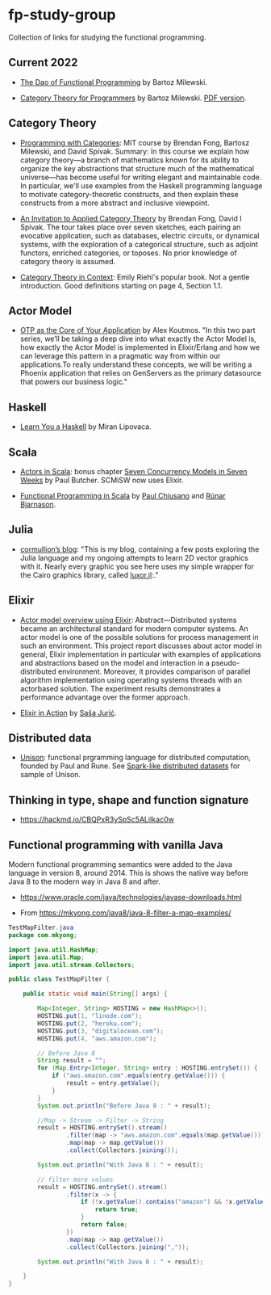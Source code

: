 # fp-study-group
Collection of links for studying the functional programming.

## Current 2022

- [The Dao of Functional Programming](https://github.com/BartoszMilewski/Publications/blob/master/TheDaoOfFP/DaoFP.pdf) by Bartoz Milewski.

- [Category Theory for Programmers](https://bartoszmilewski.com/2014/10/28/category-theory-for-programmers-the-preface/) by Bartoz Milewski. [PDF version](https://github.com/hmemcpy/milewski-ctfp-pdf/releases/download/v1.3.0/category-theory-for-programmers.pdf).

## Category Theory

 
- [Programming with Categories](http://brendanfong.com/programmingcats.html): MIT course by Brendan Fong, Bartosz Milewski, and David Spivak. Summary: In this course we explain how category theory—a branch of mathematics known for its ability to organize the key abstractions that structure much of the mathematical universe—has become useful for writing elegant and maintainable code. In particular, we'll use examples from the Haskell programming language to motivate category-theoretic constructs, and then explain these constructs from a more abstract and inclusive viewpoint.

- [An Invitation to Applied Category Theory](https://arxiv.org/abs/1803.05316) by Brendan Fong, David I Spivak.  The tour takes place over seven sketches, each pairing an evocative application, such as databases, electric circuits, or dynamical systems, with the exploration of a categorical structure, such as adjoint functors, enriched categories, or toposes.
No prior knowledge of category theory is assumed.

- [Category Theory in Context](https://emilyriehl.github.io/files/context.pdf): Emily Riehl's popular book. Not a gentle introduction. Good definitions starting on page 4, Section 1.1.


## Actor Model

- [OTP as the Core of Your Application](https://akoutmos.com/post/actor-model-genserver-app/) by Alex Koutmos. "In this two part series, we’ll be taking a deep dive into what exactly the Actor Model is, how exactly the Actor Model is implemented in Elixir/Erlang and how we can leverage this pattern in a pragmatic way from within our applications.To really understand these concepts, we will be writing a Phoenix application that relies on GenServers as the primary datasource that powers our business logic."


## Haskell

- [Learn You a Haskell](http://learnyouahaskell.com/) by Miran Lipovaca.

## Scala

- [Actors in Scala](https://media.pragprog.com/titles/pb7con/Bonus_Chapter.pdf): bonus chapter
[Seven Concurrency Models in Seven Weeks](https://pragprog.com/titles/pb7con/seven-concurrency-models-in-seven-weeks/)
by Paul Butcher. SCMiSW now uses Elixir.

- [Functional Programming in Scala](https://www.manning.com/books/functional-programming-in-scala) by [Paul Chiusano](https://pchiusano.github.io/) and [Rúnar Bjarnason](https://www.youtube.com/watch?v=ElLxn_l7P2I).

## Julia

- [cormullion’s blog](https://cormullion.github.io/): "This is my blog, containing a few posts exploring the Julia language and my ongoing attempts to learn 2D vector graphics with it. Nearly every graphic you see here uses my simple wrapper for the Cairo graphics library, called [luxor.jl](https://github.com/JuliaGraphics/Luxor.jl):."

## Elixir

- [Actor model overview using Elixir](https://courses.cs.ut.ee/MTAT.08.024/2020_spring/uploads/Main/B96281_5867_1.pdf): Abstract—Distributed systems became an architectural standard for modern computer systems. An actor model
is one of the possible solutions for process management in such an environment.
This project report discusses about actor model in general, Elixir 
implementation in particular with examples of applications and abstractions 
based on the model and interaction in a pseudo-distributed environment. Moreover,
it provides comparison of parallel algorithm implementation using operating systems 
threads with an actorbased solution. The experiment results demonstrates a
performance advantage over the former approach.

- [Elixir in Action](https://github.com/sasa1977/elixir-in-action) by [Saša Jurić](https://www.theerlangelist.com/).


## Distributed data

- [Unison](https://www.unisonweb.org/): functional prgramming language for distributed computation, founded by Paul and Rune. See [Spark-like distributed datasets](https://www.unison-lang.org/articles/distributed-datasets/) for sample of Unison.


## Thinking in type, shape and function signature

- https://hackmd.io/CBQPxR3ySpSc5ALiIkac0w

## Functional programming with vanilla Java

Modern functional programming semantics were added to the Java
language in version 8, around 2014. This is shows the native 
way before Java 8 to the modern way in Java 8 and after.

- https://www.oracle.com/java/technologies/javase-downloads.html

- From https://mkyong.com/java8/java-8-filter-a-map-examples/

```java
TestMapFilter.java
package com.mkyong;

import java.util.HashMap;
import java.util.Map;
import java.util.stream.Collectors;

public class TestMapFilter {

    public static void main(String[] args) {

        Map<Integer, String> HOSTING = new HashMap<>();
        HOSTING.put(1, "linode.com");
        HOSTING.put(2, "heroku.com");
        HOSTING.put(3, "digitalocean.com");
        HOSTING.put(4, "aws.amazon.com");

        // Before Java 8
        String result = "";
        for (Map.Entry<Integer, String> entry : HOSTING.entrySet()) {
            if ("aws.amazon.com".equals(entry.getValue())) {
                result = entry.getValue();
            }
        }
        System.out.println("Before Java 8 : " + result);

        //Map -> Stream -> Filter -> String
        result = HOSTING.entrySet().stream()
                .filter(map -> "aws.amazon.com".equals(map.getValue()))
                .map(map -> map.getValue())
                .collect(Collectors.joining());

        System.out.println("With Java 8 : " + result);

        // filter more values
        result = HOSTING.entrySet().stream()
                .filter(x -> {
                    if (!x.getValue().contains("amazon") && !x.getValue().contains("digital")) {
                        return true;
                    }
                    return false;
                })
                .map(map -> map.getValue())
                .collect(Collectors.joining(","));

        System.out.println("With Java 8 : " + result);

    }
}
```
